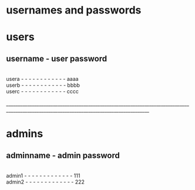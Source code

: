 # usernames and passwords </br>
<h1>users</h1> 
<h2>username  -   user password</h2> </br>
usera - - - - -  - - - - - - - aaaa  </br>
userb - - -  - - - - - - - - - bbbb   </br>
userc - - -  - - - - - - - - - cccc    </br>
</br>
___________________________________________________________________________________________________________________________________________
<h1>admins</h1>
<h2>adminname - admin password</h2></br>
admin1 - - - - - - - - - - - - -  111   </br>
admin2 - - - - - - - - - - - - -  222   </br>

